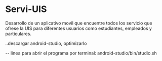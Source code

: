 # Servi-UIS
Desarrollo de un aplicativo movil que encuentre todos los servicio que ofrese la UIS para diferentes usuarios como estudiantes, empleados y particulares.

..descargar android-studio, optimizarlo

-- linea para abrir el programa por terminal: android-studio/bin/studio.sh


